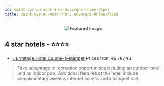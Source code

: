 ```yaml
---
id: saint-cyr-au-mont-d-or-auvergne-rhone-alpes
title: Saint-Cyr-au-Mont-d'Or, Auvergne-Rhône-Alpes
---
```


<center><img src="https://i.travelapi.com/hotels/3000000/2850000/2840400/2840383/b0111780_z.jpg" alt="Featured Image" /></center>


##  4 star hotels - ⭐️⭐️⭐️⭐️

-    [L'Ermitage Hôtel Cuisine-à-Manger](https://us.hurb.com/hotels/saint-cyr-au-mont-d-or/l-ermitage-hotel-cuisine-a-manger-JNP-JP196947?cmp=18055) Prices from R$ 787,43
   > Take advantage of recreation opportunities including an outdoor pool and an indoor pool. Additional features at this hotel include complimentary wireless Internet access and a banquet hall.
